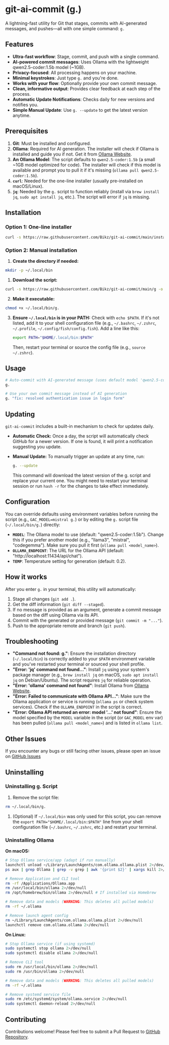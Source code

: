 # git-ai-commit (g.)

A lightning-fast utility for Git that stages, commits with AI-generated messages, and pushes—all with one simple command: `g.`

## Features

- **Ultra-fast workflow**: Stage, commit, and push with a single command.
- **AI-powered commit messages**: Uses Ollama with the lightweight qwen2.5-coder:1.5b model (~1GB).
- **Privacy-focused**: All processing happens on your machine.
- **Minimal keystrokes**: Just type `g.` and you're done.
- **Works with your flow**: Optionally provide your own commit message.
- **Clean, informative output**: Provides clear feedback at each step of the process.
- **Automatic Update Notifications**: Checks daily for new versions and notifies you.
- **Simple Manual Update**: Use `g. --update` to get the latest version anytime.

## Prerequisites

1. **Git**: Must be installed and configured.
2. **Ollama**: Required for AI generation. The installer will check if Ollama is installed and guide you if not. Get it from [Ollama Website](https://ollama.ai).
3. **An Ollama Model**: The script defaults to `qwen2.5-coder:1.5b` (a small ~1GB model optimized for code). The installer will check if this model is available and prompt you to pull it if it's missing (`ollama pull qwen2.5-coder:1.5b`).
4. **`curl`**: Needed for the one-line installer (usually pre-installed on macOS/Linux).
5. **`jq`**: Needed by the `g.` script to function reliably (install via `brew install jq`, `sudo apt install jq`, etc.). The script will error if `jq` is missing.

## Installation

### Option 1: One-line installer

```bash
curl -s https://raw.githubusercontent.com/Bikz/git-ai-commit/main/install.sh | bash
```

### Option 2: Manual installation

1. **Create the directory if needed:**

```bash
mkdir -p ~/.local/bin
```

1. **Download the script:**

```bash
curl -s https://raw.githubusercontent.com/Bikz/git-ai-commit/main/g -o ~/.local/bin/g.
```

2. **Make it executable:**

```bash
chmod +x ~/.local/bin/g.
```

3. **Ensure `~/.local/bin` is in your PATH:**
    Check with `echo $PATH`. If it's not listed, add it to your shell configuration file (e.g., `~/.bashrc`, `~/.zshrc`, `~/.profile`, `~/.config/fish/config.fish`). Add a line like this:

    ```bash
    export PATH="$HOME/.local/bin:$PATH"
    ```

    Then, restart your terminal or source the config file (e.g., `source ~/.zshrc`).

## Usage

```bash
# Auto-commit with AI-generated message (uses default model 'qwen2.5-coder:1.5b')
g.

# Use your own commit message instead of AI generation
g. "fix: resolved authentication issue in login form"
```

## Updating

`git-ai-commit` includes a built-in mechanism to check for updates daily.

- **Automatic Check:** Once a day, the script will automatically check GitHub for a newer version. If one is found, it will print a notification suggesting you update.
- **Manual Update:** To manually trigger an update at any time, run:

  ```bash
  g. --update
  ```

  This command will download the latest version of the g. script and replace your current one. You might need to restart your terminal session or run `hash -r` for the changes to take effect immediately.

## Configuration

You can override defaults using environment variables before running the script (e.g., `GAC_MODEL=mistral g.`) or by editing the `g.` script file (`~/.local/bin/g.`) directly:

- **`MODEL`**: The Ollama model to use (default: "qwen2.5-coder:1.5b"). Change this if you prefer another model (e.g., "llama3", "mistral", "codegemma"). Make sure you pull it first (`ollama pull <model_name>`).
- **`OLLAMA_ENDPOINT`**: The URL for the Ollama API (default: "http://localhost:11434/api/chat").
- **`TEMP`**: Temperature setting for generation (default: 0.2).

## How it works

After you enter `g.` in your terminal, this utility will automatically:

1. Stage all changes (`git add .`).
2. Get the diff information (`git diff --staged`).
3. If no message is provided as an argument, generate a commit message based on the diff using Ollama via its API.
4. Commit with the generated or provided message (`git commit -m "..."`).
5. Push to the appropriate remote and branch (`git push`).

## Troubleshooting

- **"Command not found: g."**: Ensure the installation directory (`~/.local/bin`) is correctly added to your `$PATH` environment variable and you've restarted your terminal or sourced your shell profile.
- **"Error: 'jq' command not found..."**: Install `jq` using your system's package manager (e.g., `brew install jq` on macOS, `sudo apt install jq` on Debian/Ubuntu). The script requires `jq` for reliable operation.
- **"Error: 'ollama' command not found"**: Install Ollama from [Ollama Website](https://ollama.ai).
- **"Error: Failed to communicate with Ollama API..."**: Make sure the Ollama application or service is running (`ollama ps` or check system services). Check if the `OLLAMA_ENDPOINT` in the script is correct.
- **"Error: Ollama API returned an error: model '...' not found"**: Ensure the model specified by the `MODEL` variable in the script (or `GAC_MODEL` env var) has been pulled (`ollama pull <model_name>`) and is listed in `ollama list`.

## Other Issues

If you encounter any bugs or still facing other issues, please open an issue on [GitHub Issues](https://github.com/Bikz/git-ai-commit/issues)

## Uninstalling

### Uninstalling g. Script

1. Remove the script file:

```bash
rm ~/.local/bin/g.
```

1. (Optional) If `~/.local/bin` was only used for this script, you can remove the `export PATH="$HOME/.local/bin:$PATH"` line from your shell configuration file (`~/.bashrc`, `~/.zshrc`, etc.) and restart your terminal.

### Uninstalling Ollama

**On macOS:**

```bash
# Stop Ollama service/app (adapt if run manually)
launchctl unload ~/Library/LaunchAgents/com.ollama.ollama.plist 2>/dev/null
ps aux | grep Ollama | grep -v grep | awk '{print $2}' | xargs kill 2>/dev/null

# Remove Application and CLI tool
rm -rf /Applications/Ollama.app
rm /usr/local/bin/ollama 2>/dev/null
rm /opt/homebrew/bin/ollama 2>/dev/null # If installed via Homebrew

# Remove data and models (WARNING: This deletes all pulled models)
rm -rf ~/.ollama

# Remove launch agent config
rm ~/Library/LaunchAgents/com.ollama.ollama.plist 2>/dev/null
launchctl remove com.ollama.ollama 2>/dev/null
```

**On Linux:**

```bash
# Stop Ollama service (if using systemd)
sudo systemctl stop ollama 2>/dev/null
sudo systemctl disable ollama 2>/dev/null

# Remove CLI tool
sudo rm /usr/local/bin/ollama 2>/dev/null
sudo rm /usr/bin/ollama 2>/dev/null

# Remove data and models (WARNING: This deletes all pulled models)
rm -rf ~/.ollama

# Remove systemd service file
sudo rm /etc/systemd/system/ollama.service 2>/dev/null
sudo systemctl daemon-reload 2>/dev/null
```

## Contributing

Contributions welcome! Please feel free to submit a Pull Request to [GitHub Repository](https://github.com/Bikz/git-ai-commit).
